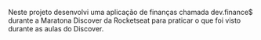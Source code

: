 Neste projeto desenvolvi uma aplicação de finanças chamada dev.finance$ durante a Maratona Discover da Rocketseat para praticar o que foi visto durante as aulas do Discover. 